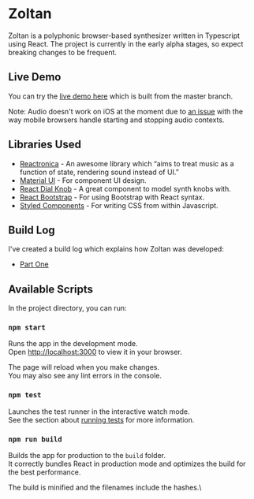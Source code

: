 # Zoltan

Zoltan is a polyphonic browser-based synthesizer written in Typescript using React. The project is currently in the early alpha stages, so expect breaking changes to be frequent.

## Live Demo

You can try the [live demo here](https://dreamy-meitner-5c7e1c.netlify.app/) which is built from the master branch.

Note: Audio doesn't work on iOS at the moment due to [an issue](https://github.com/markjamesm/zoltan/issues/3) with the way mobile browsers handle starting and stopping audio contexts. 

## Libraries Used
* [Reactronica](https://reactronica.com/) - An awesome library which “aims to treat music as a function of state, rendering sound instead of UI.”
* [Material UI](https://mui.com/) - For component UI design.
* [React Dial Knob](https://www.npmjs.com/package/react-dial-knob) - A great component to model synth knobs with.
* [React Bootstrap](https://react-bootstrap.github.io/) - For using Bootstrap with React syntax.
* [Styled Components](https://www.styled-components.com/) - For writing CSS from within Javascript.


## Build Log ##

I've created a build log which explains how Zoltan was developed:

* [Part One](https://markjames.dev/2021-12-25-writing-a-music-synthesizer-react/)


## Available Scripts

In the project directory, you can run:

### `npm start`

Runs the app in the development mode.\
Open [http://localhost:3000](http://localhost:3000) to view it in your browser.

The page will reload when you make changes.\
You may also see any lint errors in the console.

### `npm test`

Launches the test runner in the interactive watch mode.\
See the section about [running tests](https://facebook.github.io/create-react-app/docs/running-tests) for more information.

### `npm run build`

Builds the app for production to the `build` folder.\
It correctly bundles React in production mode and optimizes the build for the best performance.

The build is minified and the filenames include the hashes.\